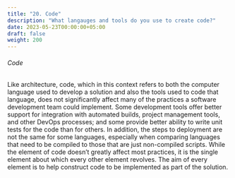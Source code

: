 ```yaml
---
title: "20. Code"
description: "What langauges and tools do you use to create code?"
date: 2023-05-23T00:00:00+05:00
draft: false
weight: 200
---
```


###### Code
Like architecture, code, which in this context refers to both the computer language used to develop a solution and also the tools used to code that language, does not significantly affect many of the practices a software development team could implement.  Some development tools offer better support for integration with automated builds, project management tools, and other DevOps processes; and some provide better ability to write unit tests for the code than for others.  In addition, the steps to deployment are not the same for some languages, especially when comparing languages that need to be compiled to those that are just non-compiled scripts.  While the element of code doesn’t greatly affect most practices, it is the single element about which every other element revolves.  The aim of every element is to help construct code to be implemented as part of the solution.  
